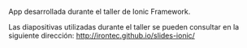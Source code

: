 App desarrollada durante el taller de Ionic Framework.

Las diapositivas utilizadas durante el taller se pueden consultar en la siguiente dirección: http://irontec.github.io/slides-ionic/
